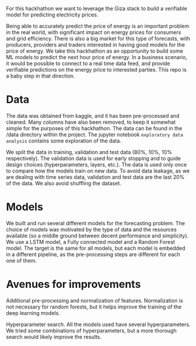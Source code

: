 For this hackhathon we want to leverage the Giza stack to build a verifiable model for predicting electricity prices.  

Being able to accurately predict the price of energy is an important problem in the real world, with significant
impact on energy prices for consumers and grid efficiency. There is also a big market for this type of forecasts,
with producers, providers and traders interested in having good models for the price of energy. 
We take this hackhathon as an opportunity to build some ML models to predict the next hour price of energy. In a business
scenario, it would be possible to connect to a real time data feed, and provide verifiable predictions on the 
energy price to interested parties. This repo is a baby step in that direction.  

# Data
The data was obtained from kaggle, and it has been pre-processed and cleaned. Many columns have also been removed, to 
keep it somewhat simple for the purposes of this hackhathon. The data can be found in the /data directory within the project. 
The jupyter notebook `exploratory data analysis` contains some exploration of the data.   

We split the data in training, validation and test data (80%, 10%, 10% respectively). The validation data is used for 
early stopping and to guide design choices (hyperparameters, layers, etc.). The data is used only once to compare how the 
models train on new data. To avoid data leakage, as we are dealing with time series data, validation 
and test data are the last 20% of the data. We also avoid shuffling the dataset.

# Models
We built and run several different models for the forecasting problem. The choice of models was motivated by the type of
data and the resources available (so a middle ground between decent performance and simplicity). We use a LSTM model, 
a Fully connected model and a Random Forest model. The target is the same for all models, but each model is embedded in a 
different pipeline, as the pre-processing steps are different for each one of them.

# Avenues for improvements
Additional pre-processing and normalization of features. Normalization is not necessary for random forests,
but it helps improve the training of the deep learning models. 

Hyperparameter search. All the models used have several hyperparameters. We tried some combinations of hyperparameters, 
but a more thorough search would likely improve the results.

